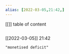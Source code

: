 ```yaml
---
alias: [2022-03-05,21:42,]
---
```

[[]]
table of content
```toc
```

[[2022-03-05]] 21:42

```query
"monetised deficit"
```